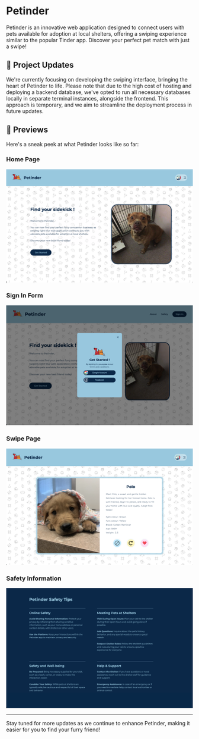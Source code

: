 # **Petinder**

Petinder is an innovative web application designed to connect users with pets available for adoption at local shelters, offering a swiping experience similar to the popular Tinder app. Discover your perfect pet match with just a swipe!

## 🚀 **Project Updates**
We're currently focusing on developing the swiping interface, bringing the heart of Petinder to life. Please note that due to the high cost of hosting and deploying a backend database, we've opted to run all necessary databases locally in separate terminal instances, alongside the frontend. This approach is temporary, and we aim to streamline the deployment process in future updates.

## 📸 **Previews**
Here's a sneak peek at what Petinder looks like so far:

### Home Page
![Home Page](<documentation/screenshots/homepage.png>)

### Sign In Form
![Sign In Form](<documentation/screenshots/signin.png>)

### Swipe Page
![Swipe Page](<documentation/screenshots/swipe.png>)

### Safety Information
![Safety Information](<documentation/screenshots/safety.png>)

---

Stay tuned for more updates as we continue to enhance Petinder, making it easier for you to find your furry friend!
